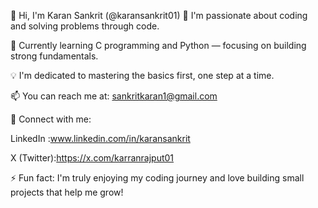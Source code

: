 👋 Hi, I'm Karan Sankrit (@karansankrit01)
👀 I'm passionate about coding and solving problems through code.

🌱 Currently learning C programming and Python — focusing on building strong fundamentals.

💡 I'm dedicated to mastering the basics first, one step at a time.

📫 You can reach me at: sankritkaran1@gmail.com

🔗 Connect with me:

LinkedIn :www.linkedin.com/in/karansankrit

X (Twitter):https://x.com/karranrajput01

⚡ Fun fact: I'm truly enjoying my coding journey and love building small projects that help me grow!
